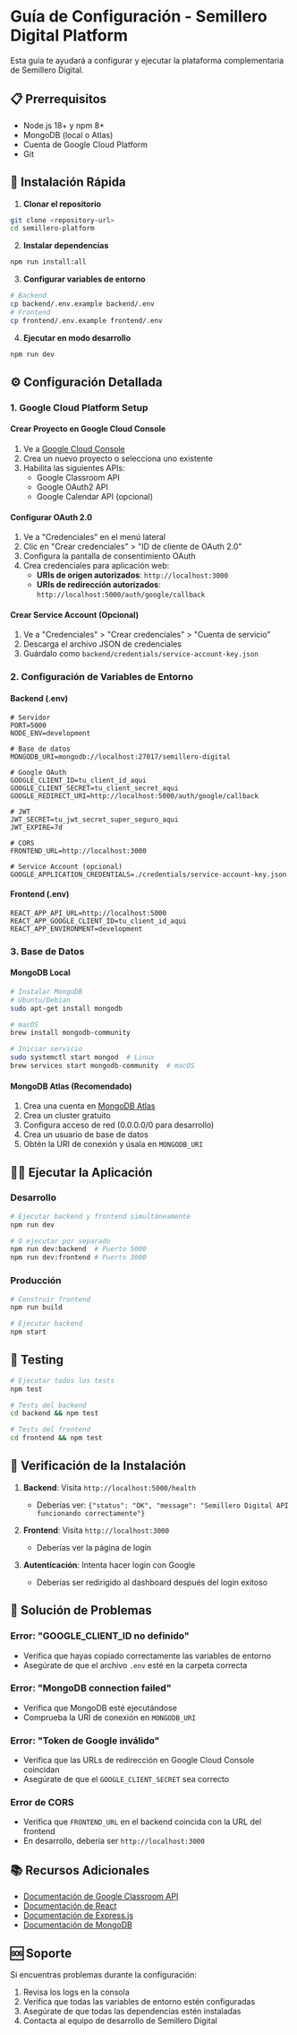 # Guía de Configuración - Semillero Digital Platform

Esta guía te ayudará a configurar y ejecutar la plataforma complementaria de Semillero Digital.

## 📋 Prerrequisitos

- Node.js 18+ y npm 8+
- MongoDB (local o Atlas)
- Cuenta de Google Cloud Platform
- Git

## 🚀 Instalación Rápida

1. **Clonar el repositorio**
```bash
git clone <repository-url>
cd semillero-platform
```

2. **Instalar dependencias**
```bash
npm run install:all
```

3. **Configurar variables de entorno**
```bash
# Backend
cp backend/.env.example backend/.env
# Frontend
cp frontend/.env.example frontend/.env
```

4. **Ejecutar en modo desarrollo**
```bash
npm run dev
```

## ⚙️ Configuración Detallada

### 1. Google Cloud Platform Setup

#### Crear Proyecto en Google Cloud Console
1. Ve a [Google Cloud Console](https://console.cloud.google.com/)
2. Crea un nuevo proyecto o selecciona uno existente
3. Habilita las siguientes APIs:
   - Google Classroom API
   - Google OAuth2 API
   - Google Calendar API (opcional)

#### Configurar OAuth 2.0
1. Ve a "Credenciales" en el menú lateral
2. Clic en "Crear credenciales" > "ID de cliente de OAuth 2.0"
3. Configura la pantalla de consentimiento OAuth
4. Crea credenciales para aplicación web:
   - **URIs de origen autorizados**: `http://localhost:3000`
   - **URIs de redirección autorizados**: `http://localhost:5000/auth/google/callback`

#### Crear Service Account (Opcional)
1. Ve a "Credenciales" > "Crear credenciales" > "Cuenta de servicio"
2. Descarga el archivo JSON de credenciales
3. Guárdalo como `backend/credentials/service-account-key.json`

### 2. Configuración de Variables de Entorno

#### Backend (.env)
```env
# Servidor
PORT=5000
NODE_ENV=development

# Base de datos
MONGODB_URI=mongodb://localhost:27017/semillero-digital

# Google OAuth
GOOGLE_CLIENT_ID=tu_client_id_aqui
GOOGLE_CLIENT_SECRET=tu_client_secret_aqui
GOOGLE_REDIRECT_URI=http://localhost:5000/auth/google/callback

# JWT
JWT_SECRET=tu_jwt_secret_super_seguro_aqui
JWT_EXPIRE=7d

# CORS
FRONTEND_URL=http://localhost:3000

# Service Account (opcional)
GOOGLE_APPLICATION_CREDENTIALS=./credentials/service-account-key.json
```

#### Frontend (.env)
```env
REACT_APP_API_URL=http://localhost:5000
REACT_APP_GOOGLE_CLIENT_ID=tu_client_id_aqui
REACT_APP_ENVIRONMENT=development
```

### 3. Base de Datos

#### MongoDB Local
```bash
# Instalar MongoDB
# Ubuntu/Debian
sudo apt-get install mongodb

# macOS
brew install mongodb-community

# Iniciar servicio
sudo systemctl start mongod  # Linux
brew services start mongodb-community  # macOS
```

#### MongoDB Atlas (Recomendado)
1. Crea una cuenta en [MongoDB Atlas](https://www.mongodb.com/atlas)
2. Crea un cluster gratuito
3. Configura acceso de red (0.0.0.0/0 para desarrollo)
4. Crea un usuario de base de datos
5. Obtén la URI de conexión y úsala en `MONGODB_URI`

## 🏃‍♂️ Ejecutar la Aplicación

### Desarrollo
```bash
# Ejecutar backend y frontend simultáneamente
npm run dev

# O ejecutar por separado
npm run dev:backend  # Puerto 5000
npm run dev:frontend # Puerto 3000
```

### Producción
```bash
# Construir frontend
npm run build

# Ejecutar backend
npm start
```

## 🧪 Testing

```bash
# Ejecutar todos los tests
npm test

# Tests del backend
cd backend && npm test

# Tests del frontend
cd frontend && npm test
```

## 📝 Verificación de la Instalación

1. **Backend**: Visita `http://localhost:5000/health`
   - Deberías ver: `{"status": "OK", "message": "Semillero Digital API funcionando correctamente"}`

2. **Frontend**: Visita `http://localhost:3000`
   - Deberías ver la página de login

3. **Autenticación**: Intenta hacer login con Google
   - Deberías ser redirigido al dashboard después del login exitoso

## 🔧 Solución de Problemas

### Error: "GOOGLE_CLIENT_ID no definido"
- Verifica que hayas copiado correctamente las variables de entorno
- Asegúrate de que el archivo `.env` esté en la carpeta correcta

### Error: "MongoDB connection failed"
- Verifica que MongoDB esté ejecutándose
- Comprueba la URI de conexión en `MONGODB_URI`

### Error: "Token de Google inválido"
- Verifica que las URLs de redirección en Google Cloud Console coincidan
- Asegúrate de que el `GOOGLE_CLIENT_SECRET` sea correcto

### Error de CORS
- Verifica que `FRONTEND_URL` en el backend coincida con la URL del frontend
- En desarrollo, debería ser `http://localhost:3000`

## 📚 Recursos Adicionales

- [Documentación de Google Classroom API](https://developers.google.com/classroom)
- [Documentación de React](https://reactjs.org/docs)
- [Documentación de Express.js](https://expressjs.com/)
- [Documentación de MongoDB](https://docs.mongodb.com/)

## 🆘 Soporte

Si encuentras problemas durante la configuración:

1. Revisa los logs en la consola
2. Verifica que todas las variables de entorno estén configuradas
3. Asegúrate de que todas las dependencias estén instaladas
4. Contacta al equipo de desarrollo de Semillero Digital
